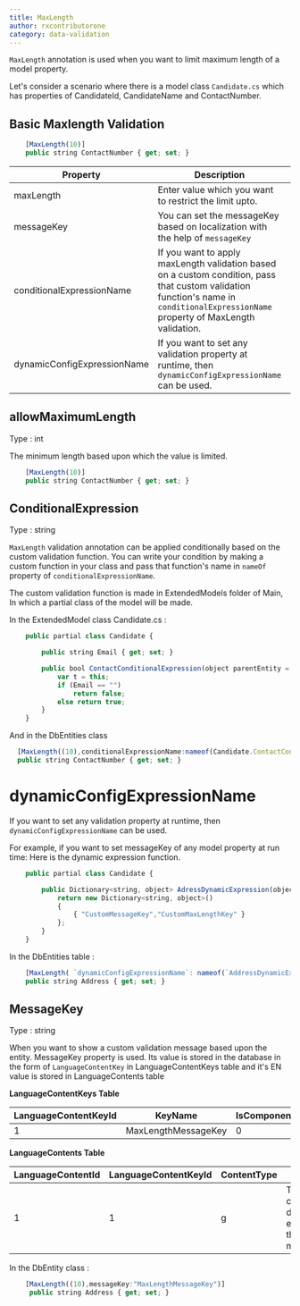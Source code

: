 ```yaml
---
title: MaxLength
author: rxcontributorone
category: data-validation 
---
```


`MaxLength` annotation is used when you want to limit maximum length of a model property. 

Let's consider a scenario where there is a model class `Candidate.cs` which has properties of  CandidateId, CandidateName and ContactNumber.

## Basic Maxlength Validation

```js
    [MaxLength(10)]
    public string ContactNumber { get; set; }
```

| Property | Description | Syntax |
| ----------- | ----------- | ----------- |
| maxLength | Enter value which you want to restrict the limit upto. | [MaxLength(10)] |
| messageKey | You can set the messageKey based on localization with the help of `messageKey` | [MaxLength(`messageKey`: "maxLengthMessageKey" )] |
| conditionalExpressionName | If you want to apply maxLength validation based on a custom condition, pass that custom validation function's name in `conditionalExpressionName` property of MaxLength validation. | [MaxLength(`conditionalExpressionName`:nameof(`User.ContactConditionalExpression`))] |
| dynamicConfigExpressionName | If you want to set any validation property at runtime, then `dynamicConfigExpressionName` can be used. | [MaxLength(`dynamicConfigExpressionName`:nameof(`AdressDynamicExpression`))] |

## allowMaximumLength
Type : int

The minimum length based upon which the value is limited.

```js
    [MaxLength(10)]
    public string ContactNumber { get; set; }
```

## ConditionalExpression 
Type : string

`MaxLength` validation annotation can be applied conditionally based on the custom validation function. You can write your condition by making a custom function in your class and pass that function's name in `nameOf` property of `conditionalExpressionName`. 

The custom validation function is made in ExtendedModels folder of Main, In which a partial class of the model will be made.

In the ExtendedModel class
Candidate.cs :

```js
    public partial class Candidate {

        public string Email { get; set; }

        public bool ContactConditionalExpression(object parentEntity = null) {
            var t = this;
            if (Email == "")
                return false;
            else return true;
        }
    }
```

And in the DbEntities class

```js
  [MaxLength((10),conditionalExpressionName:nameof(Candidate.ContactConditionalExpression))]
  public string ContactNumber { get; set; }
```

# dynamicConfigExpressionName

If you want to set any validation property at runtime, then `dynamicConfigExpressionName` can be used. 

For example, if you want to set messageKey of any model property at run time:
Here is the dynamic expression function.

```js
    public partial class Candidate {

        public Dictionary<string, object> AdressDynamicExpression(object parentEntity = null) {
            return new Dictionary<string, object>()
            {
                { "CustomMessageKey","CustomMaxLengthKey" }
            };
        }
    }

```

In the DbEntities table :

```js
    [MaxLength( `dynamicConfigExpressionName`: nameof(`AddressDynamicExpression`))]
    public string Address { get; set; }
```

## MessageKey
Type : string

When you want to show a custom validation message based upon the entity. MessageKey property is used. Its value is stored in the database in the form of `LanguageContentKey` in LanguageContentKeys table and it's EN value is stored in LanguageContents table

**LanguageContentKeys Table**

| LanguageContentKeyId | KeyName | IsComponent 
| ----------- | ----------- | ----------- | 
| 1 | MaxLengthMessageKey | 0 | 

**LanguageContents Table**

| LanguageContentId | LanguageContentKeyId | ContentType | En | Fr |
| ----------- | ----------- | ----------- | -------- | ---- | 
| 1 | 1 | g | This candidate data exceeds the maxLength | NULL |  

In the DbEntity class : 

```js
    [MaxLength((10),messageKey:"MaxLengthMessageKey")]
     public string Address { get; set; }
```